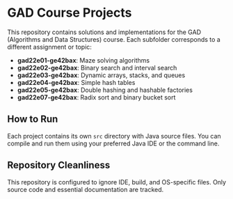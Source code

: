 # GAD Course Projects

This repository contains solutions and implementations for the GAD (Algorithms and Data Structures) course. Each subfolder corresponds to a different assignment or topic:

- **gad22e01-ge42bax**: Maze solving algorithms
- **gad22e02-ge42bax**: Binary search and interval search
- **gad22e03-ge42bax**: Dynamic arrays, stacks, and queues
- **gad22e04-ge42bax**: Simple hash tables
- **gad22e05-ge42bax**: Double hashing and hashable factories
- **gad22e07-ge42bax**: Radix sort and binary bucket sort

## How to Run

Each project contains its own `src` directory with Java source files. You can compile and run them using your preferred Java IDE or the command line.

## Repository Cleanliness

This repository is configured to ignore IDE, build, and OS-specific files. Only source code and essential documentation are tracked.